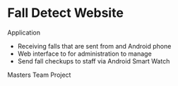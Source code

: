 # Fall Detect Website

Application
- Receiving falls that are sent from and Android phone
- Web interface to for administration to manage
- Send fall checkups to staff via Android Smart Watch

Masters Team Project
